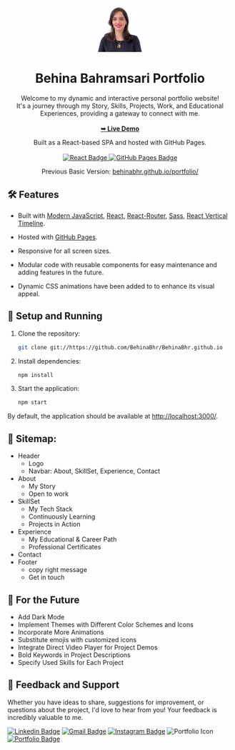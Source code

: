 <div align="center">
  <img alt="Logo" src="./src/assets/images/Profile.png" width="100" />
</div>
<h1 align="center">
  Behina Bahramsari Portfolio
</h1>
<p align="center">
  Welcome to my dynamic and interactive personal portfolio website!<br>
  It's a journey through my Story, Skills, Projects, Work, and Educational Experiences, providing a gateway to connect with me.
  <br><br>
  <a href="behinabhr.github.io/" target="_blank"><strong>➥ Live Demo</strong></a>
</p>
<p align="center">
  Built as a React-based SPA and hosted with GitHub Pages.<br><br>
  <a href="https://reactjs.org/" target="_blank">
    <img src="https://img.shields.io/badge/React-61DAFB.svg?style=for-the-badge&logo=react&logoColor=white" alt="React Badge" />
  </a>
  <a href="https://pages.github.com/">
    <img src="https://img.shields.io/badge/GitHub%20Pages-Deployed-brightgreen.svg?style=for-the-badge&logo=github" alt="GitHub Pages Badge" />
  </a>
</p>
<p align="center">
  Previous Basic Version:
  <a href="behinabhr.github.io/portfolio/" target="_blank">behinabhr.github.io/portfolio/</a>
</p>

## 🛠 Features

- Built with [Modern JavaScript](https://www.modernjs.com/), [React](https://reactjs.org/), [React-Router](https://reactrouter.com/), [Sass](https://sass-lang.com/), [React Vertical Timeline](https://www.npmjs.com/package/react-vertical-timeline-component).
- Hosted with [GitHub Pages](https://pages.github.com/).
- Responsive for all screen sizes.
- Modular code with reusable components for easy maintenance and adding features in the future.

- Dynamic CSS animations have been added to to enhance its visual appeal.

## 🚀 Setup and Running

1. Clone the repository:

   ```bash
   git clone git://https://github.com/BehinaBhr/BehinaBhr.github.io
   ```

2. Install dependencies:

   ```bash
   npm install
   ```

3. Start the application:

   ```bash
   npm start
   ```

By default, the application should be available at [http://localhost:3000/](http://localhost:3000/).

## 🧭 Sitemap:
- Header
    - Logo
    - Navbar: About, SkillSet, Experience, Contact
- About
    - My Story
    - Open to work
- SkillSet
    - My Tech Stack
    - Continuously Learning
    - Projects in Action
- Experience
    - My Educational & Career Path
    - Professional Certificates
- Contact
- Footer
  - copy right message
  - Get in touch

## 🔮 For the Future
- Add Dark Mode
- Implement Themes with Different Color Schemes and Icons
- Incorporate More Animations
- Substitute emojis with customized icons
- Integrate Direct Video Player for Project Demos
- Bold Keywords in Project Descriptions
- Specify Used Skills for Each Project

## 💌 Feedback and Support
Whether you have ideas to share, suggestions for improvement, or questions about the project, I'd love to hear from you! Your feedback is incredibly valuable to me.

[![Linkedin Badge](https://img.shields.io/badge/-LinkedIn-blue?style=flat-square&logo=Linkedin&logoColor=white&link=https://www.linkedin.com/in/jayraj-roshan/)](https://www.linkedin.com/in/behinabhr/) 
[![Gmail Badge](https://img.shields.io/badge/-Gmail-d14836?style=flat-square&logo=Gmail&logoColor=white&link=mail@jayrajroshan1@gmail.com)](mailto:mail@behinabahramsari@gmail.com) 
[![Instagram Badge](https://img.shields.io/badge/-Instagram-e4405f?style=flat-square&logo=Instagram&logoColor=white&link=https://www.instagram.com/roshanjayraj/)](https://www.instagram.com/be_bhr/) 
![Portfolio Icon](https://img.icons8.com/ios/20/portfolio.png)[![Portfolio Badge](https://img.shields.io/badge/Portfolio-%23ffffff?style=flat-square)](https://behinabhr.github.io/)

